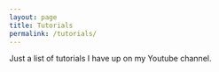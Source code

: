 ```yaml
---
layout: page
title: Tutorials
permalink: /tutorials/
---
```

Just a list of tutorials I have up on my Youtube channel.
